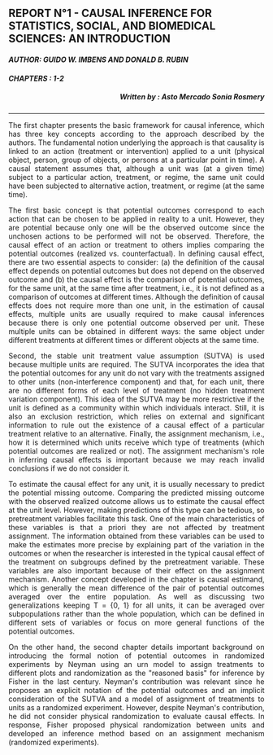 ## **REPORT N°1 - CAUSAL INFERENCE FOR STATISTICS, SOCIAL, AND BIOMEDICAL SCIENCES: AN INTRODUCTION** #### 
#### *AUTHOR: GUIDO W. IMBENS AND DONALD B. RUBIN*
#### *CHAPTERS : 1-2*
##### <p style='text-align: right;'> Written by : Asto Mercado Sonia Rosmery
---
<p style='text-align: justify;'> The first chapter presents the basic framework for causal inference, which has three key concepts according to the approach described by the authors. The fundamental notion underlying the approach is that causality is linked to an action (treatment or intervention) applied to a unit (physical object, person, group of objects, or persons at a particular point in time). A causal statement assumes that, although a unit was (at a given time) subject to a particular action, treatment, or regime, the same unit could have been subjected to alternative action, treatment, or regime (at the same time). 

<p style='text-align: justify;'> The first basic concept is that potential outcomes correspond to each action that can be chosen to be applied in reality to a unit. However, they are potential because only one will be the observed outcome since the unchosen actions to be performed will not be observed. Therefore, the causal effect of an action or treatment to others implies comparing the potential outcomes (realized vs. counterfactual). In defining causal effect, there are two essential aspects to consider: (a) the definition of the causal effect depends on potential outcomes but does not depend on the observed outcome and (b) the causal effect is the comparison of potential outcomes, for the same unit, at the same time after treatment, i.e., it is not defined as a comparison of outcomes at different times. Although the definition of causal effects does not require more than one unit, in the estimation of causal effects, multiple units are usually required to make causal inferences because there is only one potential outcome observed per unit. These multiple units can be obtained in different ways: the same object under different treatments at different times or different objects at the same time.

<p style='text-align: justify;'> Second, the stable unit treatment value assumption (SUTVA) is used because multiple units are required. The SUTVA incorporates the idea that the potential outcomes for any unit do not vary with the treatments assigned to other units (non-interference component) and that, for each unit, there are no different forms of each level of treatment (no hidden treatment variation component). This idea of the SUTVA may be more restrictive if the unit is defined as a community within which individuals interact. Still, it is also an exclusion restriction, which relies on external and significant information to rule out the existence of a causal effect of a particular treatment relative to an alternative. Finally, the assignment mechanism, i.e., how it is determined which units receive which type of treatments (which potential outcomes are realized or not). The assignment mechanism's role in inferring causal effects is important because we may reach invalid conclusions if we do not consider it.

<p style='text-align: justify;'> To estimate the causal effect for any unit, it is usually necessary to predict the potential missing outcome. Comparing the predicted missing outcome with the observed realized outcome allows us to estimate the causal effect at the unit level. However, making predictions of this type can be tedious, so pretreatment variables facilitate this task. One of the main characteristics of these variables is that a priori they are not affected by treatment assignment. The information obtained from these variables can be used to make the estimates more precise by explaining part of the variation in the outcomes or when the researcher is interested in the typical causal effect of the treatment on subgroups defined by the pretreatment variable. These variables are also important because of their effect on the assignment mechanism. Another concept developed in the chapter is causal estimand, which is generally the mean difference of the pair of potential outcomes averaged over the entire population. As well as discussing two generalizations keeping T = {0, 1} for all units, it can be averaged over subpopulations rather than the whole population, which can be defined in different sets of variables or focus on more general functions of the potential outcomes.

<p style='text-align: justify;'> On the other hand, the second chapter details important background on introducing the formal notion of potential outcomes in randomized experiments by Neyman using an urn model to assign treatments to different plots and randomization as the "reasoned basis" for inference by Fisher in the last century. Neyman's contribution was relevant since he proposes an explicit notation of the potential outcomes and an implicit consideration of the SUTVA and a model of assignment of treatments to units as a randomized experiment. However, despite Neyman's contribution, he did not consider physical randomization to evaluate causal effects. In response, Fisher proposed physical randomization between units and developed an inference method based on an assignment mechanism (randomized experiments).

